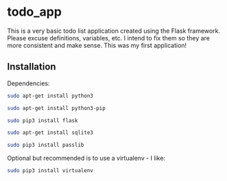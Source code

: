 # todo_app

This is a very basic todo list application created using the Flask framework. Please excuse definitions, variables, etc. I intend to fix them so they are more consistent and make sense. This was my first application!

## Installation

Dependencies: 

```bash
sudo apt-get install python3

sudo apt-get install python3-pip

sudo pip3 install flask

sudo apt-get install sqlite3

sudo pip3 install passlib
```
Optional but recommended is to use a virtualenv - I like:

```bash
sudo pip3 install virtualenv
```

